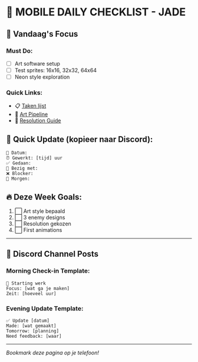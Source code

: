 # 📱 MOBILE DAILY CHECKLIST - JADE

## 🎯 Vandaag's Focus

### Must Do:
- [ ] Art software setup
- [ ] Test sprites: 16x16, 32x32, 64x64
- [ ] Neon style exploration

### Quick Links:
- 📋 [Taken lijst](Jade_Week1_Tasks.md)
- 🎨 [Art Pipeline](../Development_Guides/Art_Pipeline.md)
- 📐 [Resolution Guide](../Development_Guides/Resolution_Standards.md)

## 📝 Quick Update (kopieer naar Discord):
```
📅 Datum: 
⏰ Gewerkt: [tijd] uur
✅ Gedaan: 
🚧 Bezig met: 
❌ Blocker: 
🎯 Morgen: 
```

## 🔥 Deze Week Goals:
1. ⬜ Art style bepaald
2. ⬜ 3 enemy designs
3. ⬜ Resolution gekozen
4. ⬜ First animations

---

## 💬 Discord Channel Posts

### Morning Check-in Template:
```
🎨 Starting werk
Focus: [wat ga je maken]
Zeit: [hoeveel uur]
```

### Evening Update Template:
```
✅ Update [datum]
Made: [wat gemaakt]
Tomorrow: [planning]
Need feedback: [waar]
```

---

*Bookmark deze pagina op je telefoon!*